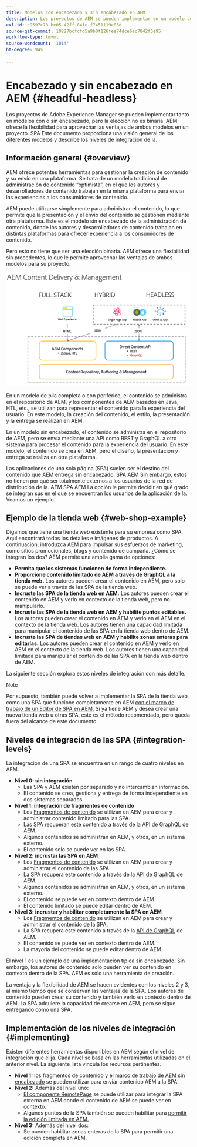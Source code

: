 ```yaml
---
title: Modelos con encabezado y sin encabezado en AEM
description: Los proyectos de AEM se pueden implementar en un modelo con o sin encabezado, pero la elección no es binaria. AEM ofrece la flexibilidad para aprovechar las ventajas de ambos modelos en un proyecto.
exl-id: c9597c78-be05-42ff-84fe-f7451119e83d
source-git-commit: 10227bcfcfd5a9b0f126fee74dce6ec7842f5e95
workflow-type: tm+mt
source-wordcount: '1014'
ht-degree: 94%

---
```


# Encabezado y sin encabezado en AEM {#headful-headless}

Los proyectos de Adobe Experience Manager se pueden implementar tanto en modelos con o sin encabezado, pero la elección no es binaria. AEM ofrece la flexibilidad para aprovechar las ventajas de ambos modelos en un proyecto. SPA Este documento proporciona una visión general de los diferentes modelos y describe los niveles de integración de la.

## Información general {#overview}

AEM ofrece potentes herramientas para gestionar la creación de contenido y su envío en una plataforma. Se trata de un modelo tradicional de administración de contenido “optimista”, en el que los autores y desarrolladores de contenido trabajan en la misma plataforma para enviar las experiencias a los consumidores de contenido.

AEM puede utilizarse simplemente para administrar el contenido, lo que permite que la presentación y el envío del contenido se gestionen mediante otra plataforma. Este es el modelo sin encabezado de la administración de contenido, donde los autores y desarrolladores de contenido trabajan en distintas plataformas para ofrecer experiencia a los consumidores de contenido.

Pero esto no tiene que ser una elección binaria. AEM ofrece una flexibilidad sin precedentes, lo que le permite aprovechar las ventajas de ambos modelos para su proyecto.

![Modelos de implementación de AEM](/help/sites-developing/headless/getting-started/assets/aem-implementation-models.png)

En un modelo de pila completa o con periférico, el contenido se administra en el repositorio de AEM, y los componentes de AEM basados en Java, HTL, etc., se utilizan para representar el contenido para la experiencia del usuario. En este modelo, la creación del contenido, el estilo, la presentación y la entrega se realizan en AEM.

En un modelo sin encabezado, el contenido se administra en el repositorio de AEM, pero se envía mediante una API como REST y GraphQL a otro sistema para procesar el contenido para la experiencia del usuario. En este modelo, el contenido se crea en AEM, pero el diseño, la presentación y entrega se realiza en otra plataforma.

Las aplicaciones de una sola página (SPA) suelen ser el destino del contenido que AEM entrega sin encabezado. SPA AEM Sin embargo, estos no tienen por qué ser totalmente externos a los usuarios de la red de distribución de la. AEM SPA AEM La opción le permite decidir en qué grado se integran sus en el que se encuentran los usuarios de la aplicación de la. Veamos un ejemplo.

## Ejemplo de la tienda web {#web-shop-example}

Digamos que tiene una tienda web existente para su empresa como SPA. Aquí encontrará todos los detalles e imágenes de productos. A continuación, introduzca AEM para impulsar sus esfuerzos de marketing, como sitios promocionales, blogs y contenido de campaña. ¿Cómo se integran los dos? AEM permite una amplia gama de opciones:

* **Permita que los sistemas funcionen de forma independiente.**
* **Proporcione contenido limitado de AEM a través de GraphQL a la tienda web.** Los autores pueden crear el contenido en AEM, pero solo se puede ver a través de las SPA de la tienda web.
* **Incruste las SPA de la tienda web en AEM.** Los autores pueden crear el contenido en AEM y verlo en contexto de la tienda web, pero no manipularlo.
* **Incruste las SPA de la tienda web en AEM y habilite puntos editables.** Los autores pueden crear el contenido en AEM y verlo en el AEM en el contexto de la tienda web. Los autores tienen una capacidad limitada para manipular el contenido de las SPA en la tienda web dentro de AEM.
* **Incruste las SPA de tiendas web en AEM y habilite zonas enteras para editarlas.** Los autores pueden crear el contenido en AEM y verlo en AEM en el contexto de la tienda web. Los autores tienen una capacidad limitada para manipular el contenido de las SPA en la tienda web dentro de AEM.

La siguiente sección explora estos niveles de integración con más detalle.

>[!NOTE]
>
>Por supuesto, también puede volver a implementar la SPA de la tienda web como una SPA que funcione completamente en AEM [con el marco de trabajo de un Editor de SPA en AEM.](/help/sites-developing/spa-walkthrough.md) Si ya tiene AEM y desea crear una nueva tienda web u otras SPA, este es el método recomendado, pero queda fuera del alcance de este documento.

## Niveles de integración de las SPA {#integration-levels}

La integración de una SPA se encuentra en un rango de cuatro niveles en AEM.

* **Nivel 0: sin integración**
   * Las SPA y AEM existen por separado y no intercambian información.
   * El contenido se crea, gestiona y entrega de forma independiente en dos sistemas separados.
* **Nivel 1: integración de fragmentos de contenido**
   * Los [Fragmentos de contenido](/help/assets/content-fragments/content-fragments.md) se utilizan en AEM para crear y administrar contenido limitado para las SPA.
   * Las SPA recuperan este contenido a través de la [API de GraphQL](/help/sites-developing/headless/graphql-api/graphql-api-content-fragments.md) de AEM.
   * Algunos contenidos se administran en AEM, y otros, en un sistema externo.
   * El contenido solo se puede ver en las SPA.
* **Nivel 2: incrustar las SPA en AEM**
   * Los [Fragmentos de contenido](/help/assets/content-fragments/content-fragments.md) se utilizan en AEM para crear y administrar el contenido de las SPA.
   * La SPA recupera este contenido a través de la [API de GraphQL](/help/sites-developing/headless/graphql-api/graphql-api-content-fragments.md) de AEM.
   * Algunos contenidos se administran en AEM, y otros, en un sistema externo.
   * El contenido se puede ver en contexto dentro de AEM.
   * El contenido limitado se puede editar dentro de AEM.
* **Nivel 3: incrustar y habilitar completamente la SPA en AEM**
   * Los [Fragmentos de contenido](/help/assets/content-fragments/content-fragments.md) se utilizan en AEM para crear y administrar el contenido de la SPA.
   * La SPA recupera este contenido a través de la [API de GraphQL](/help/sites-developing/headless/graphql-api/graphql-api-content-fragments.md) de AEM.
   * El contenido se puede ver en contexto dentro de AEM.
   * La mayoría del contenido se puede editar dentro de AEM.

El nivel 1 es un ejemplo de una implementación típica sin encabezado. Sin embargo, los autores de contenido solo pueden ver su contenido en contexto dentro de la SPA. AEM es solo una herramienta de creación.

La ventaja y la flexibilidad de AEM se hacen evidentes con los niveles 2 y 3, al mismo tiempo que se conservan las ventajas de la SPA. Los autores de contenido pueden crear su contenido y también verlo en contexto dentro de AEM. La SPA adquiere la capacidad de crearse en AEM, pero se sigue entregando como una SPA.

## Implementación de los niveles de integración {#implementing}

Existen diferentes herramientas disponibles en AEM según el nivel de integración que elija. Cada nivel se basa en las herramientas utilizadas en el anterior nivel. La siguiente lista vincula los recursos pertinentes.

* **Nivel 1:** los fragmentos de contenido y el [marco de trabajo de AEM sin encabezado](/help/sites-developing/headless/introduction.md) se pueden utilizar para enviar contenido AEM a la SPA.
* **Nivel 2:** Además del nivel uno:
   * [El componente RemotePage](/help/sites-developing/spa-remote-page.md) se puede utilizar para integrar la SPA externa en AEM donde el contenido de AEM se puede ver en contexto.
   * Algunos puntos de la SPA también se pueden habilitar para [permitir la edición limitada en AEM.](/help/sites-developing/spa-edit-external.md)
* **Nivel 3:** Además del nivel dos:
   * Se pueden habilitar zonas enteras de la SPA para permitir una edición completa en AEM.
